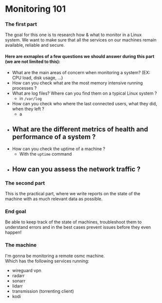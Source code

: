 # Monitoring 101

### The first part

The goal for this one is to research how & what to monitor in a Linux system. We want to make sure that all the services on our machines remain available, reliable and secure.

#### Here are exmaples of a few questions we should answer during this part (we are not limited to this):
- What are the main areas of concern when monitoring a system? (EX: CPU load, disk usage, ...)
- How can you check what are the most memory intensive running processes ?
- What are log files? Where can you find them on a typical Linux system ?
    - in `/var/log`
- How can you check who where the last connected users, what they did, when they left ?
    - a
- What are the different metrics of health and performance of a system ?
    - 
- How can you check the uptime of a machine ?
    - With the `uptime` command
- How can you assess the network traffic ?
    - 

### The second part

This is the practical part, where we write reports on the state of the machine with as much relevant data as possible.

### End goal 

Be able to keep track of the state of machines, troubleshoot them to understand errors and in the best cases prevent issues before they even happen!

### The machine

I'm gonna be monitoring a remote osmc machine.\
Which has the following services running:

- wireguard vpn
- radarr
- sonarr
- lidarr
- transmission (torrenting client)
- kodi


